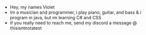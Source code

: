 - Hey, my names Violet
- Im a musician and programmer, i play piano, guitar, and bass & i program in java, but im learning C# and CSS
- if you really need to reach me, send my discord a message @ thisisntnotatest
<!---
daefo/daefo is a ✨ special ✨ repository because its `README.md` (this file) appears on your GitHub profile.
You can click the Preview link to take a look at your changes.
--->
